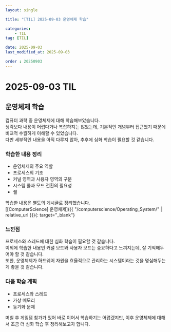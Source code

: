 ```yaml
---
layout: single

title: "[TIL] 2025-09-03 운영체제 학습"

categories:
    - TIL
tag: [TIL]

date: 2025-09-03
last_modified_at: 2025-09-03

order : 20250903
---
```


# 2025-09-03 TIL

## 운영체제 학습

컴퓨터 과학 중 운영체제에 대해 학습해보았습니다.  
생각보다 내용이 어렵다거나 복잡하지는 않았는데, 기본적인 개념부터 접근했기 때문에 비교적 수월하게 이해할 수 있었습니다.  
다만 세부적인 내용을 아직 다루지 않아, 추후에 심화 학습이 필요할 것 같습니다.

### 학습한 내용 정리

- 운영체제의 주요 역할
- 프로세스의 기초
- 커널 영역과 사용자 영역의 구분
- 시스템 콜과 모드 전환의 필요성
- 쉘

학습한 내용은 별도의 게시글로 정리했습니다.  
[[ComputerScience] 운영체제]({{ "/computerscience/Operating_System/" | relative_url }}){: target="_blank"}

### 느낀점

프로세스와 스레드에 대한 심화 학습이 필요할 것 같습니다.  
이외에 학습한 내용인 커널 모드와 사용자 모드는 중요하다고 느껴지는데, 잘 기억해두어야 할 것 같습니다.  
또한, 운영체제가 하드웨어 자원을 효율적으로 관리하는 시스템이라는 것을 명심해두는게 좋을 것 같습니다.

### 다음 학습 계획

- 프로세스와 스레드
- 가상 메모리
- 동기화 문제

며칠 후 게임잼 참가가 있어 바로 이어서 학습하기는 어렵겠지만, 이후 운영체제에 대해서 조금 더 심화 학습 후 정리해보고자 합니다.